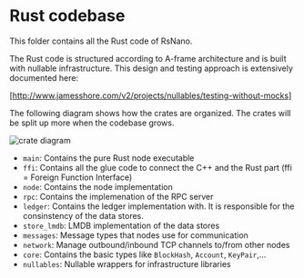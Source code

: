 # Rust codebase

This folder contains all the Rust code of RsNano. 

The Rust code is structured according to A-frame architecture and is built with nullable infrastructure. This design and testing approach is extensively documented here:

[http://www.jamesshore.com/v2/projects/nullables/testing-without-mocks]

The following diagram shows how the crates are organized. The crates will be split up more when the codebase grows.

![crate diagram](http://www.plantuml.com/plantuml/proxy?cache=no&fmt=svg&src=https://raw.github.com/simpago/rsnano-node/develop/rust/doc/crates.puml)

* `main`: Contains the pure Rust node executable
* `ffi`: Contains all the glue code to connect the C++ and the Rust part (ffi = Foreign Function Interface)
* `node`: Contains the node implementation
* `rpc`: Contains the implemenation of the RPC server
* `ledger`: Contains the ledger implementation with. It is responsible for the consinstency of the data stores.
* `store_lmdb`: LMDB implementation of the data stores
* `messages`: Message types that nodes use for communication
* `network`: Manage outbound/inbound TCP channels to/from other nodes
* `core`: Contains the basic types like `BlockHash`, `Account`, `KeyPair`,...
* `nullables`: Nullable wrappers for infrastructure libraries

